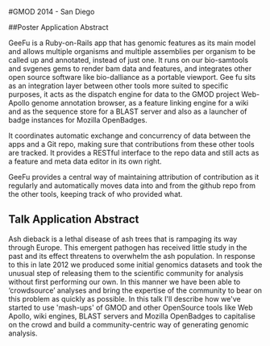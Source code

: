 





#GMOD 2014 - San Diego

##Poster Application Abstract

GeeFu is a Ruby-on-Rails app that has genomic features as its main model and allows multiple organisms and multiple assemblies per organism to be called up and annotated, instead of just one. It runs on our bio-samtools and svgenes gems to render bam data and features,  and integrates other open source software like bio-dalliance as a portable viewport. Gee fu sits as an integration layer between other tools more suited to specific purposes, it acts as the dispatch engine for data to the GMOD project Web-Apollo genome annotation browser, as a feature linking engine for a wiki and as the sequence store for a BLAST server and also as a launcher of badge instances for Mozilla OpenBadges.

It coordinates automatic exchange and concurrency of data between the apps and a Git repo, making sure that contributions from these other tools are tracked.
It provides a RESTful interface to the repo data and still acts as a feature and meta data editor in its own right.

GeeFu provides a central way of maintaining attribution of contribution as it regularly and automatically moves data into and from the github repo from the other tools, keeping track of who provided what. 

## Talk Application Abstract

Ash dieback is a lethal disease of ash trees that is rampaging its way through Europe.  This emergent pathogen has received little study in the past and its effect threatens to overwhelm the ash population. In response to this in late 2012 we produced some initial genomics datasets and took the unusual step of releasing them to the scientific community for analysis without first performing our own. In this manner we have been able to ‘crowdsource’ analyses and bring the expertise of the community to bear on this problem as quickly as possible. In this talk I'll describe how we've started to use 'mash-ups' of GMOD and other OpenSource tools like Web Apollo, wiki engines, BLAST servers and Mozilla OpenBadges to capitalise on the crowd and build a community-centric way of generating genomic analysis.


